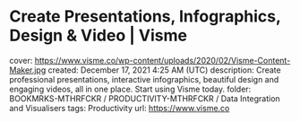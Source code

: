 # Create Presentations, Infographics, Design & Video | Visme

cover: https://www.visme.co/wp-content/uploads/2020/02/Visme-Content-Maker.jpg
created: December 17, 2021 4:25 AM (UTC)
description: Create professional presentations, interactive infographics, beautiful design and engaging videos, all in one place. Start using Visme today.
folder: BOOKMRKS-MTHRFCKR / PRODUCTIVITY-MTHRFCKR / Data Integration and Visualisers
tags: Productivity
url: https://www.visme.co